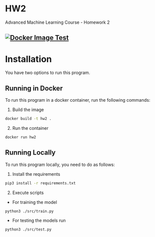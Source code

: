# HW2
Advanced Machine Learning Course - Homework 2

[![Docker Image Test](https://github.com/firas-jolha/hw2/blob/main/.github/workflows/docker-image.yml/badge.svg)](https://github.com/firas-jolha/hw2/blob/main/.github/workflows/docker-image.yml)
---
# Installation

You have two options to run this program.

## Running in Docker

To run this program in a docker container, run the following commands:

1. Build the image
```bash
docker build -t hw2 .
```

2. Run the container 
```bash
docker run hw2
```

## Running Locally

To run this program locally, you need to do as follows:

1. Install the requirements
```bash
pip3 install -r requirements.txt
```

2. Execute scripts
- For training the model
```bash
python3 ./src/train.py
```
- For testing the models run
```bash
python3 ./src/test.py
```
